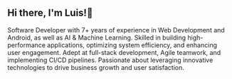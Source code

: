 ## Hi there, I'm Luis!👋

Software Developer with 7+ years of experience in Web Development and Android, as well as AI & Machine Learning. 
Skilled in building high-performance applications, optimizing system efficiency, and enhancing user engagement. 
Adept at full-stack development, Agile teamwork, and implementing CI/CD pipelines. 
Passionate about leveraging innovative technologies to drive business growth and user satisfaction.
